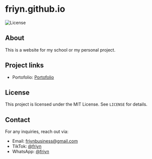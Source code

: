 # friyn.github.io

![License](https://img.shields.io/badge/license-MIT-blue.svg)

## About
This is a website for my school or my personal project.

## Project links
- Portofolio: [Portofolio](https://dhani.gay)

## License
This project is licensed under the MIT License. See `LICENSE` for details.

## Contact
For any inquiries, reach out via:
- Email: friynbusiness@gmail.com
- TikTok: [@friyn](https://tiktok.com/@friyn)
- WhatsApp: [@friyn](https://api.whatsapp.com/send/?phone=6281252766753&text&type=phone_number&app_absent=0)
